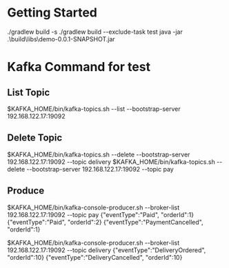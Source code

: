 # Getting Started
./gradlew build -s
./gradlew build --exclude-task test
java -jar .\build\libs\demo-0.0.1-SNAPSHOT.jar

# Kafka Command for test
## List Topic
$KAFKA_HOME/bin/kafka-topics.sh --list --bootstrap-server 192.168.122.17:19092


## Delete Topic
$KAFKA_HOME/bin/kafka-topics.sh --delete --bootstrap-server 192.168.122.17:19092 --topic delivery
$KAFKA_HOME/bin/kafka-topics.sh --delete --bootstrap-server 192.168.122.17:19092 --topic pay

## Produce
$KAFKA_HOME/bin/kafka-console-producer.sh --broker-list 192.168.122.17:19092 --topic pay
{"eventType":"Paid", "orderId":1}
{"eventType":"Paid", "orderId":2}
{"eventType":"PaymentCancelled", "orderId":1}

$KAFKA_HOME/bin/kafka-console-producer.sh --broker-list 192.168.122.17:19092 --topic delivery
{"eventType":"DeliveryOrdered", "orderId":10}
{"eventType":"DeliveryCancelled", "orderId":10}





